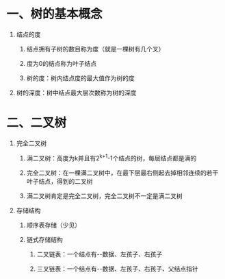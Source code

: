 # 一、树的基本概念
1. 结点的度
   1. 结点拥有子树的数目称为度（就是一棵树有几个叉）
   
   2. 度为0的结点称为叶子结点
 
   3. 树的度：树内结点度的最大值作为树的度
   
2. 树的深度：树中结点最大层次数称为树的深度

# 二、二叉树
1. 完全二叉树
   1. 满二叉树：高度为k并且有2<sup>k+1</sup>-1个结点的树，每层结点都是满的
   
   2. 完全二叉树：在一棵满二叉树中，在最下层最右侧起去掉相邻连续的若干叶子结点，得到的二叉树
   
   3. 满二叉树肯定是完全二叉树，完全二叉树不一定是满二叉树

2. 存储结构
   1. 顺序表存储（少见）
   
   2. 链式存储结构
      1. 二叉链表：一个结点有--数据、左孩子、右孩子
      
      2. 三叉链表：一个结点有--数据、左孩子、右孩子、父结点指针
